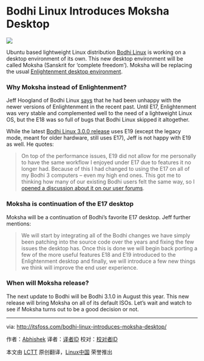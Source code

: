 Bodhi Linux Introduces Moksha Desktop
================================================================================
![](http://itsfoss.itsfoss.netdna-cdn.com/wp-content/uploads/2015/05/Bodhi_Linux.jpg)

Ubuntu based lightweight Linux distribution [Bodhi Linux][1] is working on a desktop environment of its own. This new desktop environment will be called Moksha (Sanskrit for ‘complete freedom’). Moksha will be replacing the usual [Enlightenment desktop environment][2]. 

### Why Moksha instead of Enlightenment? ###

Jeff Hoogland of Bodhi Linux [says][3] that he had been unhappy with the newer versions of Enlightenment in the recent past. Until E17, Enlightenment was very stable and complemented well to the need of a lightweight Linux OS, but the E18 was so full of bugs that Bodhi Linux skipped it altogether.

While the latest [Bodhi Linux 3.0.0 release][4] uses E19 (except the legacy mode, meant for older hardware, still uses E17), Jeff is not happy with E19 as well. He quotes:

> On top of the performance issues, E19 did not allow for me personally to have the same workflow I enjoyed under E17 due to features it no longer had. Because of this I had changed to using the E17 on all of my Bodhi 3 computers – even my high end ones. This got me to thinking how many of our existing Bodhi users felt the same way, so I [opened a discussion about it on our user forums][5].

### Moksha is continuation of the E17 desktop ###

Moksha will be a continuation of Bodhi’s favorite E17 desktop. Jeff further mentions:

> We will start by integrating all of the Bodhi changes we have simply been patching into the source code over the years and fixing the few issues the desktop has. Once this is done we will begin back porting a few of the more useful features E18 and E19 introduced to the Enlightenment desktop and finally, we will introduce a few new things we think will improve the end user experience.

### When will Moksha release? ###

The next update to Bodhi will be Bodhi 3.1.0 in August this year. This new release will bring Moksha on all of its default ISOs. Let’s wait and watch to see if Moksha turns out to be a good decision or not.

--------------------------------------------------------------------------------

via: http://itsfoss.com/bodhi-linux-introduces-moksha-desktop/

作者：[Abhishek][a]
译者：[译者ID](https://github.com/译者ID)
校对：[校对者ID](https://github.com/校对者ID)

本文由 [LCTT](https://github.com/LCTT/TranslateProject) 原创翻译，[Linux中国](https://linux.cn/) 荣誉推出

[a]:http://itsfoss.com/author/abhishek/
[1]:http://www.bodhilinux.com/
[2]:https://www.enlightenment.org/
[3]:http://www.bodhilinux.com/2015/04/28/introducing-the-moksha-desktop/
[4]:http://itsfoss.com/bodhi-linux-3/
[5]:http://forums.bodhilinux.com/index.php?/topic/12322-e17-vs-e19-which-are-you-using-and-why/